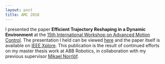 ```yaml
---
layout: post
title: AMC 2018
---
```


I presented the paper **Efficient Trajectory Reshaping in a Dynamic Environment** at the [15th International Workshop on Advanced Motion Control](http://ewh.ieee.org/conf/amc/2018/index.html). The presentation I held can be viewed [here](/publications/amc2018/presentation.pdf) and the paper itself is available on [IEEE Xplore](https://ieeexplore.ieee.org/document/8371062/). This publication is the result of continued efforts on my master thesis work at ABB Robotics, in collaboration with my previous supervisor [Mikael Norrlöf](http://users.isy.liu.se/en/rt/mino/index.html).
